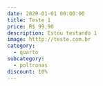 ```yaml
---
date: 2020-01-01 00:00:00
title: Teste 1
price: R$ 99,90
description: Estou testando 1
image: htttp://teste.com.br
category:
  - quarto
subcategory:
  - poltronas
discount: 10%
---
```

